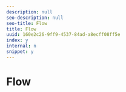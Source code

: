 ```yaml
---
description: null
seo-description: null
seo-title: Flow
title: Flow
uuid: 160e2c26-9ff9-4537-84ad-a8ecff08ff5e
index: y
internal: n
snippet: y
---
```


# Flow

